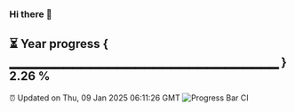 ### Hi there 👋
⏳ Year progress { ▁▁▁▁▁▁▁▁▁▁▁▁▁▁▁▁▁▁▁▁▁▁▁▁▁▁▁▁▁▁ } 2.26 %
---
⏰ Updated on Thu, 09 Jan 2025 06:11:26 GMT
![Progress Bar CI](https://github.com/Moyi321/Moyi321/workflows/Progress%20Bar%20CI/badge.svg)

